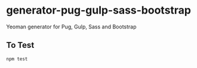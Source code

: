 # generator-pug-gulp-sass-bootstrap
Yeoman generator for Pug, Gulp, Sass and Bootstrap

## To Test
```npm test```